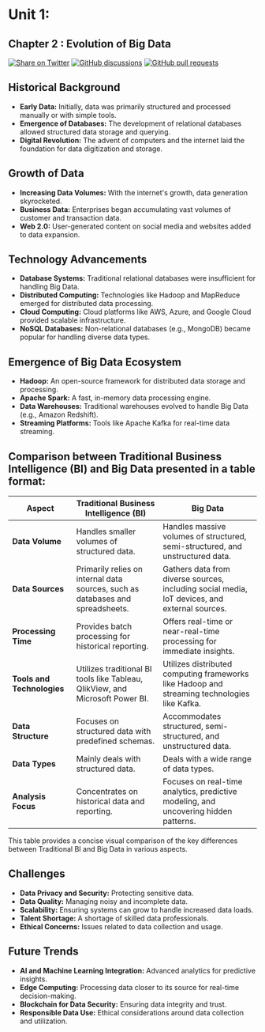 # Unit 1:
## Chapter 2 : Evolution of Big Data
[![Share on Twitter](https://img.shields.io/badge/-Share%20on%20Twitter-blue?logo=twitter&style=flat-square)](https://twitter.com/intent/tweet?text=https%3A%2F%2Fgithub.com%2Fwhoami-anoint%2FBig-Data-Series)
[![GitHub discussions](https://img.shields.io/github/discussions/whoami-anoint/DevOps)](https://github.com/whoami-anoint/Big-Data-Series/discussions)
[![GitHub pull requests](https://img.shields.io/github/issues-pr/whoami-anoint/DevOps)](https://github.com/whoami-anoint/Big-Data-Series/pulls)
## Historical Background

- **Early Data:** Initially, data was primarily structured and processed manually or with simple tools.
- **Emergence of Databases:** The development of relational databases allowed structured data storage and querying.
- **Digital Revolution:** The advent of computers and the internet laid the foundation for data digitization and storage.

## Growth of Data

- **Increasing Data Volumes:** With the internet's growth, data generation skyrocketed.
- **Business Data:** Enterprises began accumulating vast volumes of customer and transaction data.
- **Web 2.0:** User-generated content on social media and websites added to data expansion.

## Technology Advancements

- **Database Systems:** Traditional relational databases were insufficient for handling Big Data.
- **Distributed Computing:** Technologies like Hadoop and MapReduce emerged for distributed data processing.
- **Cloud Computing:** Cloud platforms like AWS, Azure, and Google Cloud provided scalable infrastructure.
- **NoSQL Databases:** Non-relational databases (e.g., MongoDB) became popular for handling diverse data types.

## Emergence of Big Data Ecosystem

- **Hadoop:** An open-source framework for distributed data storage and processing.
- **Apache Spark:** A fast, in-memory data processing engine.
- **Data Warehouses:** Traditional warehouses evolved to handle Big Data (e.g., Amazon Redshift).
- **Streaming Platforms:** Tools like Apache Kafka for real-time data streaming.

## Comparison between Traditional Business Intelligence (BI) and Big Data presented in a table format:

| Aspect                            | Traditional Business Intelligence (BI) | Big Data                                      |
|-----------------------------------|----------------------------------------|----------------------------------------------|
| **Data Volume**                   | Handles smaller volumes of structured data. | Handles massive volumes of structured, semi-structured, and unstructured data.        |
| **Data Sources**                  | Primarily relies on internal data sources, such as databases and spreadsheets. | Gathers data from diverse sources, including social media, IoT devices, and external sources. |
| **Processing Time**               | Provides batch processing for historical reporting. | Offers real-time or near-real-time processing for immediate insights.                |
| **Tools and Technologies**        | Utilizes traditional BI tools like Tableau, QlikView, and Microsoft Power BI. | Utilizes distributed computing frameworks like Hadoop and streaming technologies like Kafka. |
| **Data Structure**                | Focuses on structured data with predefined schemas. | Accommodates structured, semi-structured, and unstructured data.                      |
| **Data Types**                   | Mainly deals with structured data.    | Deals with a wide range of data types.                                                  |
| **Analysis Focus**                | Concentrates on historical data and reporting. | Focuses on real-time analytics, predictive modeling, and uncovering hidden patterns.     |

This table provides a concise visual comparison of the key differences between Traditional BI and Big Data in various aspects.

## Challenges

- **Data Privacy and Security:** Protecting sensitive data.
- **Data Quality:** Managing noisy and incomplete data.
- **Scalability:** Ensuring systems can grow to handle increased data loads.
- **Talent Shortage:** A shortage of skilled data professionals.
- **Ethical Concerns:** Issues related to data collection and usage.

## Future Trends

- **AI and Machine Learning Integration:** Advanced analytics for predictive insights.
- **Edge Computing:** Processing data closer to its source for real-time decision-making.
- **Blockchain for Data Security:** Ensuring data integrity and trust.
- **Responsible Data Use:** Ethical considerations around data collection and utilization.
